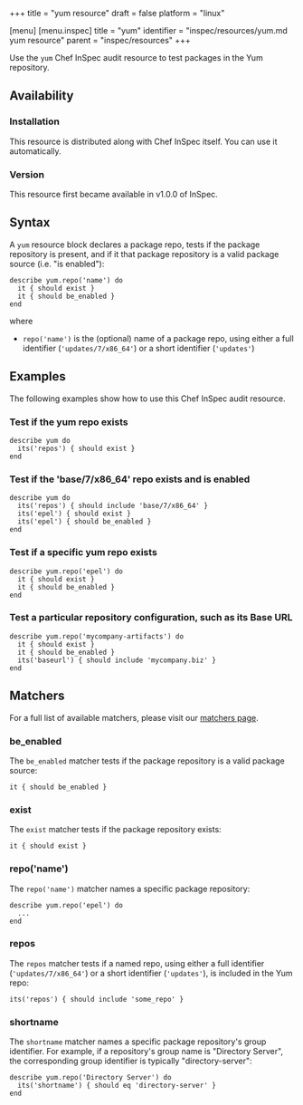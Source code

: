+++
title = "yum resource"
draft = false
platform = "linux"

[menu]
  [menu.inspec]
    title = "yum"
    identifier = "inspec/resources/yum.md yum resource"
    parent = "inspec/resources"
+++


Use the `yum` Chef InSpec audit resource to test packages in the Yum repository.


## Availability

### Installation

This resource is distributed along with Chef InSpec itself. You can use it automatically.

### Version

This resource first became available in v1.0.0 of InSpec.

## Syntax

A `yum` resource block declares a package repo, tests if the package repository is present, and if it that package repository is a valid package source (i.e. "is enabled"):

    describe yum.repo('name') do
      it { should exist }
      it { should be_enabled }
    end

where

* `repo('name')` is the (optional) name of a package repo, using either a full identifier (`'updates/7/x86_64'`) or a short identifier (`'updates'`)


## Examples

The following examples show how to use this Chef InSpec audit resource.

### Test if the yum repo exists

    describe yum do
      its('repos') { should exist }
    end

### Test if the 'base/7/x86_64' repo exists and is enabled

    describe yum do
      its('repos') { should include 'base/7/x86_64' }
      its('epel') { should exist }
      its('epel') { should be_enabled }
    end

### Test if a specific yum repo exists

    describe yum.repo('epel') do
      it { should exist }
      it { should be_enabled }
    end

### Test a particular repository configuration, such as its Base URL

    describe yum.repo('mycompany-artifacts') do
      it { should exist }
      it { should be_enabled }
      its('baseurl') { should include 'mycompany.biz' }
    end


## Matchers

For a full list of available matchers, please visit our [matchers page](https://www.inspec.io/docs/reference/matchers/).

### be_enabled

The `be_enabled` matcher tests if the package repository is a valid package source:

    it { should be_enabled }

### exist

The `exist` matcher tests if the package repository exists:

    it { should exist }

### repo('name')

The `repo('name')` matcher names a specific package repository:

    describe yum.repo('epel') do
      ...
    end

### repos

The `repos` matcher tests if a named repo, using either a full identifier (`'updates/7/x86_64'`) or a short identifier (`'updates'`), is included in the Yum repo:

    its('repos') { should include 'some_repo' }

### shortname

The `shortname` matcher names a specific package repository's group identifier. For example, if a repository's group name is "Directory Server", the corresponding group identifier is typically "directory-server":

    describe yum.repo('Directory Server') do
      its('shortname') { should eq 'directory-server' }
    end

